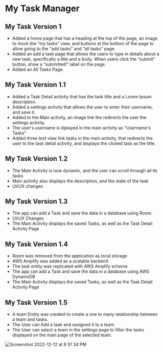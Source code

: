 # My Task Manager

## My Task Version 1

- Added a home page that has a heading at the top of the page, an image to mock the “my tasks” view, and buttons at the bottom of the page to allow going to the “add tasks” and “all tasks” page.
- Added an add a task page that allows the users to type in details about a new task, specifically a title and a body. When users click the “submit” button, show a “submitted!” label on the page.
- Added an All Tasks Page. 


## My Task Version 1.1
- Added a Task Detail activity that has the task title and a Lorem Ipsum description.
- Added a settings activity that allows the user to enter their username, and save it.
- Added to the Main activity, an image link the redirects the user the settings activity.
- The user's username is diplayed in the main activity as "Username's Tasks"
- Added three text view link tasks in the main activity, that redirects the user to the task detial activity, and displays the clicked task as the title. 


## My Task Version 1.2
- The Main Activity is now dynamic, and the user can scroll through all its tasks
- Main acitvity also displays the description, and the state of the task
- UI/UX changes 

## My Task Version 1.3

- The app can add a Task and save the data in a database using Room.
- UI/UX Changes
- The Main Activity displays the saved Tasks, as well as the Task Detail Activity Page

## My Task Version 1.4 

- Room was removed from the application as local storage
- AWS Amplify was added as a scalable backend 
- The task entity was replicated with AWS Amplify schema 
- The app can add a Task and save the data in a database using AWS DynamoDB
- The Main Activity displays the saved Tasks, as well as the Task Detail Activity Page

## My Task Version 1.5

- A team Entity was created to create a one to many relationship between a team and tasks.
- The User can Add a task and assigned it to a team
- The User can select a team in the settings page to filter the tasks displayed on the main page of the selected team. 

![Screenshot 2022-12-12 at 8 51 34 PM](https://user-images.githubusercontent.com/103771906/207207009-ca817771-fbbd-4b45-9a2b-77eb50a60ec8.png)


